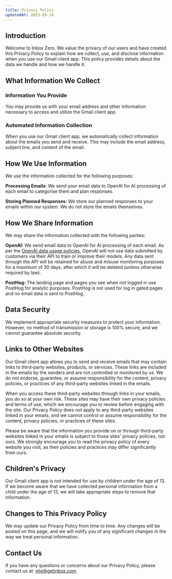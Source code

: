 ```yaml
---
title: Privacy Policy
updatedAt: 2023-09-14
---
```


## Introduction

Welcome to Inbox Zero. We value the privacy of our users and have created this Privacy Policy to explain how we collect, use, and disclose information when you use our Gmail client app. This policy provides details about the data we handle and how we handle it.

## What Information We Collect

### Information You Provide

You may provide us with your email address and other information necessary to access and utilize the Gmail client app.

### Automated Information Collection

When you use our Gmail client app, we automatically collect information about the emails you send and receive. This may include the email address, subject line, and content of the email.

## How We Use Information

We use the information collected for the following purposes:

**Processing Emails**: We send your email data to OpenAI for AI processing of each email to categorise them and plan responses.

**Storing Planned Responses**: We store our planned responses to your emails within our system. We do not store the emails themselves.

## How We Share Information

We may share the information collected with the following parties:

**OpenAI:** We send email data to OpenAI for AI processing of each email. As per the [OpenAI data usage policies](https://openai.com/policies/api-data-usage-policies), OpenAI will not use data submitted by customers via their API to train or improve their models.
Any data sent through the API will be retained for abuse and misuse monitoring purposes for a maximum of 30 days, after which it will be deleted (unless otherwise required by law).

**PostHog:** The landing page and pages you see when not logged in use PostHog for analytic purposes. PostHog is not used for log in gated pages and no email data is sent to PostHog.

## Data Security

We implement appropriate security measures to protect your information. However, no method of transmission or storage is 100% secure, and we cannot guarantee absolute security.

## Links to Other Websites

Our Gmail client app allows you to send and receive emails that may contain links to third-party websites, products, or services. These links are included in the emails by the senders and are not controlled or monitored by us. We do not endorse, guarantee, or assume responsibility for the content, privacy policies, or practices of any third-party websites linked in the emails.

When you access these third-party websites through links in your emails, you do so at your own risk. These sites may have their own privacy policies and terms of use, which we encourage you to review before engaging with the site. Our Privacy Policy does not apply to any third-party websites linked in your emails, and we cannot control or assume responsibility for the content, privacy policies, or practices of these sites.

Please be aware that the information you provide on or through third-party websites linked in your emails is subject to those sites' privacy policies, not ours. We strongly encourage you to read the privacy policy of every website you visit, as their policies and practices may differ significantly from ours.

## Children's Privacy

Our Gmail client app is not intended for use by children under the age of 13. If we become aware that we have collected personal information from a child under the age of 13, we will take appropriate steps to remove that information.

## Changes to This Privacy Policy

We may update our Privacy Policy from time to time. Any changes will be posted on this page, and we will notify you of any significant changes in the way we treat personal information.

## Contact Us

If you have any questions or concerns about our Privacy Policy, please contact us at: [elie@getinbox.com](mailto:elie@getinbox.com).
